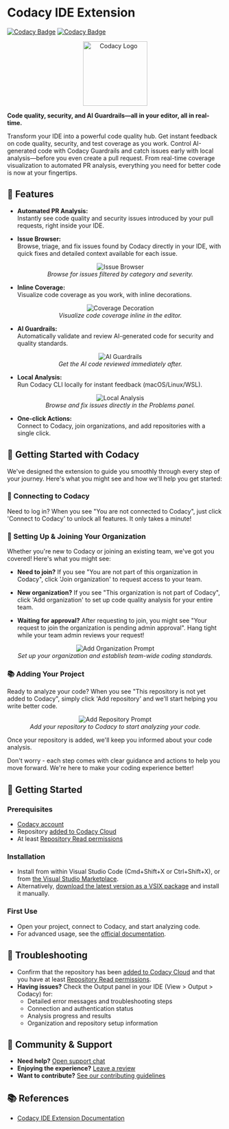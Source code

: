 # Codacy IDE Extension

[![Codacy Badge](https://app.codacy.com/project/badge/Grade/ce7a0f3329764b348bced84c55334a5d)](https://app.codacy.com?utm_source=gh&utm_medium=referral&utm_content=&utm_campaign=Badge_grade) [![Codacy Badge](https://app.codacy.com/project/badge/Coverage/ce7a0f3329764b348bced84c55334a5d)](https://app.codacy.com?utm_source=gh&utm_medium=referral&utm_content=&utm_campaign=Badge_coverage)

<p align="center">
  <img src="https://github.com/codacy/codacy-vscode-extension/raw/HEAD/.readme/codacy-logo.png" alt="Codacy Logo" width="150"/>
</p>

**Code quality, security, and AI Guardrails—all in your editor, all in real-time.**

Transform your IDE into a powerful code quality hub. Get instant feedback on code quality, security, and test coverage as you work. Control AI-generated code with Codacy Guardrails and catch issues early with local analysis—before you even create a pull request. From real-time coverage visualization to automated PR analysis, everything you need for better code is now at your fingertips.

## 🚀 Features

- **Automated PR Analysis:**  
  Instantly see code quality and security issues introduced by your pull requests, right inside your IDE. 

- **Issue Browser:**  
  Browse, triage, and fix issues found by Codacy directly in your IDE, with quick fixes and detailed context available for each issue.  
  <p align="center">
    <img src="https://github.com/codacy/codacy-vscode-extension/raw/HEAD/.readme/screenshot-issue-browser.png" alt="Issue Browser"/>
    <br>
    <em>Browse for issues filtered by category and severity.</em>
  </p>

- **Inline Coverage:**  
  Visualize code coverage as you work, with inline decorations.  
  <p align="center">
    <img src="https://github.com/codacy/codacy-vscode-extension/raw/HEAD/.readme/screenshot-coverage.png" alt="Coverage Decoration"/>
    <br>
    <em>Visualize code coverage inline in the editor.</em>
  </p>

- **AI Guardrails:**  
  Automatically validate and review AI-generated code for security and quality standards.
  <p align="center">
    <img src="https://github.com/codacy/codacy-vscode-extension/raw/HEAD/.readme/recording-guardrails.gif" alt="AI Guardrails"/>
    <br>
    <em>Get the AI code reviewed immediately after.</em>
  </p>

- **Local Analysis:**  
  Run Codacy CLI locally for instant feedback (macOS/Linux/WSL).
  <p align="center">
    <img src="https://github.com/codacy/codacy-vscode-extension/raw/HEAD/.readme/screenshot-local-analysis.png" alt="Local Analysis"/>
    <br>
    <em>Browse and fix issues directly in the Problems panel.</em>
  </p>

- **One-click Actions:**  
  Connect to Codacy, join organizations, and add repositories with a single click.


## 🧭 Getting Started with Codacy

We've designed the extension to guide you smoothly through every step of your journey. Here's what you might see and how we'll help you get started:

### 🔑 Connecting to Codacy
Need to log in? When you see "You are not connected to Codacy", just click 'Connect to Codacy' to unlock all features. It only takes a minute!

### 🏢 Setting Up & Joining Your Organization
Whether you're new to Codacy or joining an existing team, we've got you covered! Here's what you might see:

- **Need to join?** If you see "You are not part of this organization in Codacy", click 'Join organization' to request access to your team.

- **New organization?** If you see "This organization is not part of Codacy", click 'Add organization' to set up code quality analysis for your entire team.


- **Waiting for approval?** After requesting to join, you might see "Your request to join the organization is pending admin approval". Hang tight while your team admin reviews your request!

<p align="center">
  <img src="https://github.com/codacy/codacy-vscode-extension/raw/HEAD/.readme/screenshot-add-organization.png" alt="Add Organization Prompt"/>
  <br>
  <em>Set up your organization and establish team-wide coding standards.</em>
</p>

### 📚 Adding Your Project
Ready to analyze your code? When you see "This repository is not yet added to Codacy", simply click 'Add repository' and we'll start helping you write better code.
<p align="center">
  <img src="https://github.com/codacy/codacy-vscode-extension/raw/HEAD/.readme/screenshot-add-repository.png" alt="Add Repository Prompt"/>
  <br>
  <em>Add your repository to Codacy to start analyzing your code.</em>
</p>

Once your repository is added, we'll keep you informed about your code analysis.

Don't worry - each step comes with clear guidance and actions to help you move forward. We're here to make your coding experience better!


## 🏁 Getting Started

### Prerequisites
- [Codacy account](https://www.codacy.com/signup-codacy)
- Repository [added to Codacy Cloud](https://docs.codacy.com/organizations/managing-repositories/#adding-a-repository)
- At least [Repository Read permissions](https://docs.codacy.com/organizations/roles-and-permissions-for-organizations/)


### Installation
- Install from within Visual Studio Code (Cmd+Shift+X or Ctrl+Shift+X), or from [the Visual Studio Marketplace](https://marketplace.visualstudio.com/items?itemName=codacy-app.codacy).
- Alternatively, [download the latest version as a VSIX package](https://github.com/codacy/codacy-vscode-extension/releases) and install it manually.

### First Use
- Open your project, connect to Codacy, and start analyzing code.
- For advanced usage, see the [official documentation](https://docs.codacy.com/getting-started/integrating-codacy-with-visual-studio-code/).


## 🛟 Troubleshooting

- Confirm that the repository has been [added to Codacy Cloud](https://docs.codacy.com/organizations/managing-repositories/#adding-a-repository) and that you have at least [Repository Read permissions](https://docs.codacy.com/organizations/roles-and-permissions-for-organizations/).
- **Having issues?** Check the Output panel in your IDE (View > Output > Codacy) for:
  - Detailed error messages and troubleshooting steps
  - Connection and authentication status
  - Analysis progress and results
  - Organization and repository setup information


## 🤝 Community & Support

- **Need help?** [Open support chat](https://start-chat.com/slack/codacy/kShTS8?utm_source=Company+website&utm_medium=direct)
- **Enjoying the experience?** [Leave a review](https://marketplace.visualstudio.com/items?itemName=codacy-app.codacy&ssr=false#review-details)
- **Want to contribute?** [See our contributing guidelines](https://github.com/codacy/codacy-vscode-extension/blob/main/CONTRIBUTING.md)


## 📚 References

- [Codacy IDE Extension Documentation](https://docs.codacy.com/getting-started/integrating-codacy-with-visual-studio-code/)